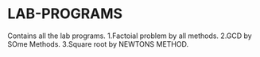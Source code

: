 # LAB-PROGRAMS
Contains all the lab programs.
1.Factoial problem by all methods.
2.GCD by SOme Methods.
3.Square root by NEWTONS METHOD.
